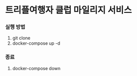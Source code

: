 # 트리플여행자 클럽 마일리지 서비스

### 실행 방법
1) git clone
2) docker-compose up -d

### 종료
1) docker-compose down
